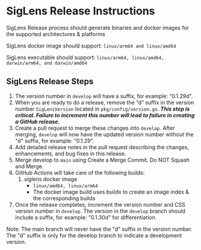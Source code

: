 # SigLens Release Instructions

SigLens Release process should generate binaries and docker images for the supported architectures & platforms

SigLens docker image should support: `linux/arm64 and linux/amd64` 

SigLens executable should support: `linux/arm64, linux/amd64, darwin/arm64, and darwin/amd64`

## SigLens Release Steps

1. The version number in `develop` will have a suffix, for example: “0.1.29d”.
2. When you are ready to do a release, remove the “d” suffix in the version number `SigLensVersion` located in `pkg/config/version.go`. ***This step is critical. Failure to increment this number will lead to failure in creating a GitHub release.***
3. Create a pull request to merge these changes into `develop`. After merging, `develop` will now have the updated version number without the "d" suffix, for example: “0.1.29”.
4. Add detailed release notes in the pull request describing the changes, enhancements, and bug fixes in this release.
5. Merge develop to `main` using Create a Merge Commit. Do NOT Squash and Merge.
6. GitHub Actions will take care of the following builds:
   1. siglens docker image
      - `linux/amd64, linux/arm64`
      - The docker image build uses buildx to create an image index & the corresponding builds
7. Once the release completes, increment the version number and CSS version number in `develop`. The version in the `develop` branch should include a suffix, for example: "0.1.30d" for differentiation.

Note: The main branch will never have the "d" suffix in the version number. The "d" suffix is only for the develop branch to indicate a development version.